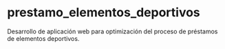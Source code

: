 # prestamo_elementos_deportivos
Desarrollo de aplicación web para optimización del proceso de préstamos de elementos deportivos.
